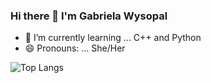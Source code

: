 ### Hi there 👋 I'm Gabriela Wysopal


- 🌱 I’m currently learning ... C++ and Python
- 😄 Pronouns: ... She/Her
 

![Top Langs](https://github-readme-stats.vercel.app/api/top-langs/?username=gabrielawysopal1&layout=compact&theme=light)
